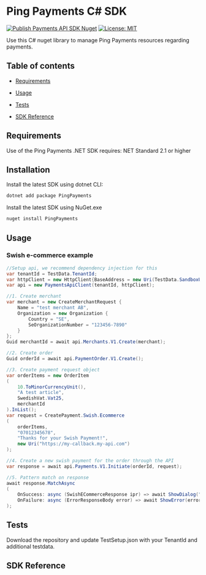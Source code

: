 
# Ping Payments C# SDK

[![Publish Payments API SDK Nuget](https://github.com/youcal/ping_csharp_sdk/actions/workflows/publish.yaml/badge.svg)](https://github.com/youcal/ping_csharp_sdk/actions/workflows/publish.yaml) [![License: MIT](https://img.shields.io/badge/License-MIT-yellow.svg)](https://opensource.org/licenses/MIT)

Use this C# nuget library to manage Ping Payments resources regarding payments.

## Table of contents

* [Requirements](#requirements)

* [Usage](#usage)

* [Tests](#tests)

* [SDK Reference](#sdk-reference)


## Requirements

Use of the Ping Payments .NET SDK requires:
NET Standard 2.1 or higher

## Installation

Install the latest SDK using dotnet CLI:

```sh
dotnet add package PingPayments
```

Install the latest SDK using NuGet.exe

```sh
nuget install PingPayments
```

## Usage



### Swish e-commerce example

```c#
//Setup api, we recommend dependency injection for this
var tenantId = TestData.TenantId;
var httpClient = new HttpClient{BaseAddress = new Uri(TestData.SandboxUri)};
var api = new PaymentsApiClient(tenantId, httpClient);

//1. Create merchant 
var merchant = new CreateMerchantRequest {
    Name = "test merchant AB",
    Organization = new Organization {
        Country = "SE",
        SeOrganizationNumber = "123456-7890"
    }
};
Guid merchantId = await api.Merchants.V1.Create(merchant);

//2. Create order
Guid orderId = await api.PaymentOrder.V1.Create();

//3. Create payment request object
var orderItems = new OrderItem
(
    10.ToMinorCurrencyUnit(), 
    "A test article", 
    SwedishVat.Vat25, 
    merchantId
).InList();
var request = CreatePayment.Swish.Ecommerce
(
    orderItems,
    "07012345678",
    "Thanks for your Swish Payment!",
    new Uri("https://my-callback.my-api.com")
);

//4. Create a new swish payment for the order through the API
var response = await api.Payments.V1.Initiate(orderId, request);

//5. Pattern match on response
await response.MatchAsync
(
    OnSuccess: async (SwishECommerceResponse ipr) => await ShowDialog("Open Swish on your device..."),
    OnFailure: async (ErrorResponseBody error) => await ShowError(error)
);
```



## Tests

Download the repository and update TestSetup.json with your TenantId and additional testdata.



## SDK Reference

[//]: #  "Link anchor definitions"

[Payments API]: doc/payments_api.md

[Merchant]: doc/api_resources/payments_api/merchant.md

[Payment Orders]: doc/api_resources/payments_api/payment_order.md

[Payment]: doc/api_resources/payments_api/payment.md
